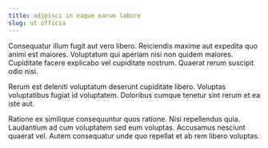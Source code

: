 ```yaml
---
title: adipisci in eaque earum labore
slug: ut officia
---
```


Consequatur illum fugit aut vero libero. Reiciendis maxime aut expedita quo animi est maiores. Voluptatum qui aperiam nisi non quidem maiores. Cupiditate facere explicabo vel cupiditate nostrum. Quaerat rerum suscipit odio nisi.

Rerum est deleniti voluptatum deserunt cupiditate libero. Voluptas voluptatibus fugiat id voluptatem. Doloribus cumque tenetur sint rerum et ea iste aut.

Ratione ex similique consequuntur quos ratione. Nisi repellendus quia. Laudantium ad cum voluptatem sed eum voluptas. Accusamus nesciunt quaerat vel. Autem consequatur unde quo repellat et ab rem libero voluptas.
